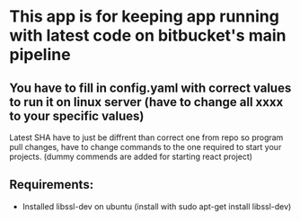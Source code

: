 # This app is for keeping app running with latest code on bitbucket's main pipeline

## You have to fill in config.yaml with correct values to run it on linux server (have to change all xxxx to your specific values)

Latest SHA have to  just be diffrent than correct one from repo so program pull changes, have to change commands to the one required to start your projects. (dummy commends are added for starting react project)

## Requirements:
- Installed libssl-dev on ubuntu (install with sudo apt-get install libssl-dev)